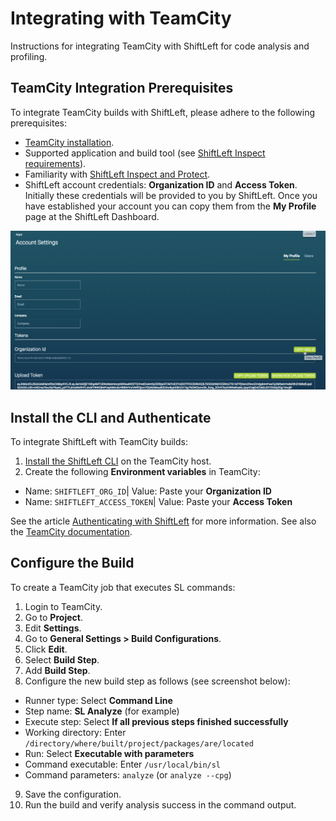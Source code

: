 # Integrating with TeamCity

Instructions for integrating TeamCity with ShiftLeft for code analysis and profiling.

## TeamCity Integration Prerequisites

To integrate TeamCity builds with ShiftLeft, please adhere to the following prerequisites:

- [TeamCity installation](https://www.jetbrains.com/teamcity/download/).
- Supported application and build tool (see [ShiftLeft Inspect requirements](../../introduction/requirements.md)).
- Familiarity with [ShiftLeft Inspect and Protect](../../using-inspect-protect/inspect-protect-quick-start.md).
- ShiftLeft account credentials: **Organization ID** and **Access Token**.
Initially these credentials will be provided to you by ShiftLeft. Once you have established your account you can copy them from the **My Profile** page at the ShiftLeft Dashboard.

![Get ShiftLeft Account Credentials](img/copy-org.png)

## Install the CLI and Authenticate

To integrate ShiftLeft with TeamCity builds:

1. [Install the ShiftLeft CLI](../using-cli/install-cli.md) on the TeamCity host.
2. Create the following **Environment variables** in TeamCity:
 * Name: `SHIFTLEFT_ORG_ID`| Value: Paste your **Organization ID**
 * Name: `SHIFTLEFT_ACCESS_TOKEN`| Value: Paste your **Access Token**

See the article [Authenticating with ShiftLeft](../using-cli/authenticating.md) for more information. See also the [TeamCity documentation](https://confluence.jetbrains.com/display/TCD65/Configuring+Build+Parameters#ConfiguringBuildParameters-SystemPropertiesandEnvironmentVariables).

## Configure the Build

To create a TeamCity job that executes SL commands:

1. Login to TeamCity.
2. Go to **Project**.
3. Edit **Settings**.
4. Go to **General Settings > Build Configurations**.
5. Click **Edit**.
6. Select **Build Step**.
7. Add **Build Step**.
8. Configure the new build step as follows (see screenshot below):
 - Runner type: Select **Command Line**
 - Step name: **SL Analyze** (for example)
 - Execute step: Select **If all previous steps finished successfully** 
 - Working directory: Enter `/directory/where/built/project/packages/are/located` 
 - Run: Select **Executable with parameters**
 - Command executable: Enter `/usr/local/bin/sl`
 - Command parameters: `analyze` (or `analyze --cpg`)
9. Save the configuration.
10. Run the build and verify analysis success in the command output.
